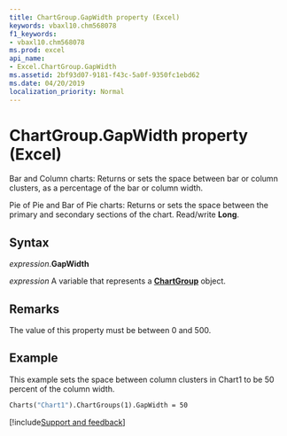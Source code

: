 ```yaml
---
title: ChartGroup.GapWidth property (Excel)
keywords: vbaxl10.chm568078
f1_keywords:
- vbaxl10.chm568078
ms.prod: excel
api_name:
- Excel.ChartGroup.GapWidth
ms.assetid: 2bf93d07-9181-f43c-5a0f-9350fc1ebd62
ms.date: 04/20/2019
localization_priority: Normal
---
```



# ChartGroup.GapWidth property (Excel)

Bar and Column charts: Returns or sets the space between bar or column clusters, as a percentage of the bar or column width. 

Pie of Pie and Bar of Pie charts: Returns or sets the space between the primary and secondary sections of the chart. Read/write **Long**.


## Syntax

_expression_.**GapWidth**

_expression_ A variable that represents a **[ChartGroup](Excel.ChartGroup(object).md)** object.


## Remarks

The value of this property must be between 0 and 500.


## Example

This example sets the space between column clusters in Chart1 to be 50 percent of the column width.

```vb
Charts("Chart1").ChartGroups(1).GapWidth = 50
```




[!include[Support and feedback](~/includes/feedback-boilerplate.md)]